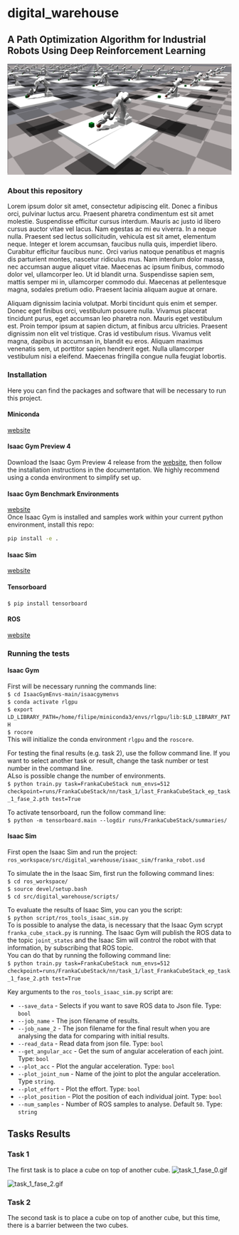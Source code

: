 # digital_warehouse
## A Path Optimization Algorithm for Industrial Robots Using Deep Reinforcement Learning
![Warehouse_image.png](Images%2FWarehouse_image.png)
### About this repository
Lorem ipsum dolor sit amet, consectetur adipiscing elit. Donec a finibus orci, pulvinar luctus arcu. Praesent pharetra 
condimentum est sit amet molestie. Suspendisse efficitur cursus interdum. Mauris ac justo id libero cursus auctor 
vitae vel lacus. Nam egestas ac mi eu viverra. In a neque nulla. Praesent sed lectus sollicitudin, vehicula est sit 
amet, elementum neque. Integer et lorem accumsan, faucibus nulla quis, imperdiet libero. Curabitur efficitur faucibus 
nunc. Orci varius natoque penatibus et magnis dis parturient montes, nascetur ridiculus mus. Nam interdum dolor massa, 
nec accumsan augue aliquet vitae. Maecenas ac ipsum finibus, commodo dolor vel, ullamcorper leo. Ut id blandit urna. 
Suspendisse sapien sem, mattis semper mi in, ullamcorper commodo dui. Maecenas at pellentesque magna, sodales pretium 
odio. Praesent lacinia aliquam augue at ornare.

Aliquam dignissim lacinia volutpat. Morbi tincidunt quis enim et semper. Donec eget finibus orci, vestibulum posuere 
nulla. Vivamus placerat tincidunt purus, eget accumsan leo pharetra non. Mauris eget vestibulum est. Proin tempor 
ipsum at sapien dictum, at finibus arcu ultricies. Praesent dignissim non elit vel tristique. Cras id vestibulum risus. 
Vivamus velit magna, dapibus in accumsan in, blandit eu eros. Aliquam maximus venenatis sem, ut porttitor sapien 
hendrerit eget. Nulla ullamcorper vestibulum nisi a eleifend. Maecenas fringilla congue nulla feugiat lobortis.

### Installation
Here you can find the packages and software that will be necessary to run this project.
#### Miniconda
[website](https://docs.conda.io/en/latest/miniconda_hashes.html)

#### Isaac Gym Preview 4
Download the Isaac Gym Preview 4 release from the [website](https://developer.nvidia.com/isaac-gym), then
follow the installation instructions in the documentation. We highly recommend using a conda environment 
to simplify set up.

#### Isaac Gym Benchmark Environments
[website](https://github.com/NVIDIA-Omniverse/IsaacGymEnvs)\
Once Isaac Gym is installed and samples work within your current python environment, install this repo:

```bash
pip install -e .
```

#### Isaac Sim
[website](https://developer.nvidia.com/isaac-sim/download)

#### Tensorboard
`$ pip install tensorboard`

#### ROS
[website](http://wiki.ros.org/Installation/Ubuntu)

### Running the tests

#### Isaac Gym
First will be necessary running the commands line:\
`$ cd IsaacGymEnvs-main/isaacgymenvs`\
`$ conda activate rlgpu`\
`$ export LD_LIBRARY_PATH=/home/filipe/miniconda3/envs/rlgpu/lib:$LD_LIBRARY_PATH`\
`$ rocore`\
This will initialize the conda environment `rlgpu` and the `roscore`. 

For testing the final results (e.g. task 2), use the follow command line. If you want to select another 
task or result, change the task number or test number in the command line.\
ALso is possible change the number of environments.\
`$ python train.py task=FrankaCubeStack num_envs=512 
checkpoint=runs/FrankaCubeStack/nn/task_1/last_FrankaCubeStack_ep_task_1_fase_2.pth test=True`

To activate tensorboard, run the follow command line:\
`$ python -m tensorboard.main --logdir runs/FrankaCubeStack/summaries/`

#### Isaac Sim
First open the Isaac Sim and run the project:\
`ros_workspace/src/digital_warehouse/isaac_sim/franka_robot.usd`

To simulate the in the Isaac Sim, first run the following command lines:\
`$ cd ros_workspace/`\
`$ source devel/setup.bash`\
`$ cd src/digital_warehouse/scripts/`

To evaluate the results of Isaac Sim, you can you the script:\
`$ python script/ros_tools_isaac_sim.py`\
To is possible to analyse the data, is necessary that the Isaac Gym scrypt `franka_cube_stack.py` is running. 
The Isaac Gym will publish the ROS data to the topic `joint_states` and the Isaac Sim will control the robot with 
that information, by subscribing that ROS topic.\
You can do that by running the following command line:\
`$ python train.py task=FrankaCubeStack num_envs=512 
checkpoint=runs/FrankaCubeStack/nn/task_1/last_FrankaCubeStack_ep_task_1_fase_2.pth test=True`

Key arguments to the `ros_tools_isaac_sim.py` script are:
* `--save_data` - Selects if you want to save ROS data to Json file. Type: `bool`
* `--job_name` - The json filename of results.
* `--job_name_2` - The json filename for the final result when you are analysing the data for comparing with 
initial results.
* `--read_data` - Read data from json file. Type: `bool`
* `--get_angular_acc` - Get the sum of angular acceleration of each joint. Type: `bool`
* `--plot_acc` - Plot the angular acceleration. Type: `bool`
* `--plot_joint_num` - Name of the joint to plot the angular acceleration. Type `string`.
* `--plot_effort` - Plot the effort. Type: `bool`
* `--plot_position` - Plot the position of each individual joint. Type: `bool`
* `--num_samples` - Number of ROS samples to analyse. Default `50`. Type: `string` 

## Tasks Results
### Task 1
The first task is to place a cube on top of another cube.
![task_1_fase_0.gif](Images%2Ftask_1_fase_0.gif)

![task_1_fase_2.gif](Images%2Ftask_1_fase_2.gif)

### Task 2
The second task is to place a cube on top of another cube, but this time, there is a barrier between the two cubes.



